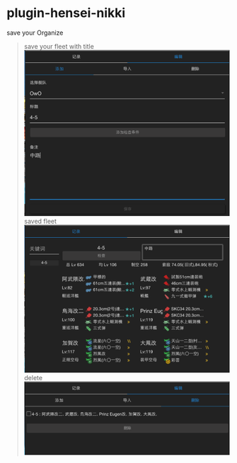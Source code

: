 # plugin-hensei-nikki
save your Organize
> save your fleet with title
![](https://github.com/ruiii/poi-wiki-plugins-image/blob/master/henseinikki-add.png)
> saved fleet
![](https://github.com/ruiii/poi-wiki-plugins-image/blob/master/henseinikki-list.png)
> delete
![](https://github.com/ruiii/poi-wiki-plugins-image/blob/master/henseinikki-del.png)
